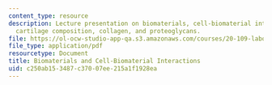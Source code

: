 ```yaml
---
content_type: resource
description: Lecture presentation on biomaterials, cell-biomaterial interactions,
  cartilage composition, collagen, and proteoglycans.
file: https://ol-ocw-studio-app-qa.s3.amazonaws.com/courses/20-109-laboratory-fundamentals-in-biological-engineering-spring-2010/c250ab153487c37007ee215a1f1928ea_MIT20_109S10_lec_m3d2.pdf
file_type: application/pdf
resourcetype: Document
title: Biomaterials and Cell-Biomaterial Interactions
uid: c250ab15-3487-c370-07ee-215a1f1928ea
---
```

